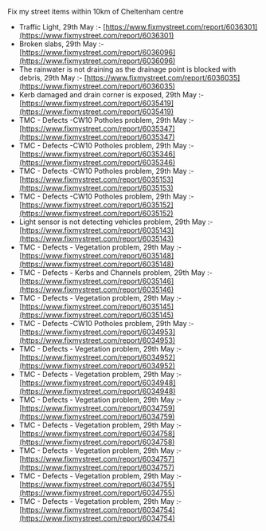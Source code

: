 Fix my street items within 10km of Cheltenham centre

<!-- fix_marker starts -->

- Traffic Light, 29th May :- [https://www.fixmystreet.com/report/6036301](https://www.fixmystreet.com/report/6036301)
- Broken slabs, 29th May :- [https://www.fixmystreet.com/report/6036096](https://www.fixmystreet.com/report/6036096)
- The rainwater is not draining as the drainage point is blocked with debris, 29th May :- [https://www.fixmystreet.com/report/6036035](https://www.fixmystreet.com/report/6036035)
- Kerb damaged and drain corner is exposed, 29th May :- [https://www.fixmystreet.com/report/6035419](https://www.fixmystreet.com/report/6035419)
- TMC - Defects -CW10 Potholes problem, 29th May :- [https://www.fixmystreet.com/report/6035347](https://www.fixmystreet.com/report/6035347)
- TMC - Defects -CW10 Potholes problem, 29th May :- [https://www.fixmystreet.com/report/6035346](https://www.fixmystreet.com/report/6035346)
- TMC - Defects -CW10 Potholes problem, 29th May :- [https://www.fixmystreet.com/report/6035153](https://www.fixmystreet.com/report/6035153)
- TMC - Defects -CW10 Potholes problem, 29th May :- [https://www.fixmystreet.com/report/6035152](https://www.fixmystreet.com/report/6035152)
- Light sensor is not detecting vehicles problem, 29th May :- [https://www.fixmystreet.com/report/6035143](https://www.fixmystreet.com/report/6035143)
- TMC - Defects - Vegetation problem, 29th May :- [https://www.fixmystreet.com/report/6035148](https://www.fixmystreet.com/report/6035148)
- TMC - Defects - Kerbs and Channels problem, 29th May :- [https://www.fixmystreet.com/report/6035146](https://www.fixmystreet.com/report/6035146)
- TMC - Defects - Vegetation problem, 29th May :- [https://www.fixmystreet.com/report/6035145](https://www.fixmystreet.com/report/6035145)
- TMC - Defects -CW10 Potholes problem, 29th May :- [https://www.fixmystreet.com/report/6034953](https://www.fixmystreet.com/report/6034953)
- TMC - Defects - Vegetation problem, 29th May :- [https://www.fixmystreet.com/report/6034952](https://www.fixmystreet.com/report/6034952)
- TMC - Defects - Vegetation problem, 29th May :- [https://www.fixmystreet.com/report/6034948](https://www.fixmystreet.com/report/6034948)
- TMC - Defects - Vegetation problem, 29th May :- [https://www.fixmystreet.com/report/6034759](https://www.fixmystreet.com/report/6034759)
- TMC - Defects - Vegetation problem, 29th May :- [https://www.fixmystreet.com/report/6034758](https://www.fixmystreet.com/report/6034758)
- TMC - Defects - Vegetation problem, 29th May :- [https://www.fixmystreet.com/report/6034757](https://www.fixmystreet.com/report/6034757)
- TMC - Defects - Vegetation problem, 29th May :- [https://www.fixmystreet.com/report/6034755](https://www.fixmystreet.com/report/6034755)
- TMC - Defects - Vegetation problem, 29th May :- [https://www.fixmystreet.com/report/6034754](https://www.fixmystreet.com/report/6034754)

<!-- fix_marker ends -->